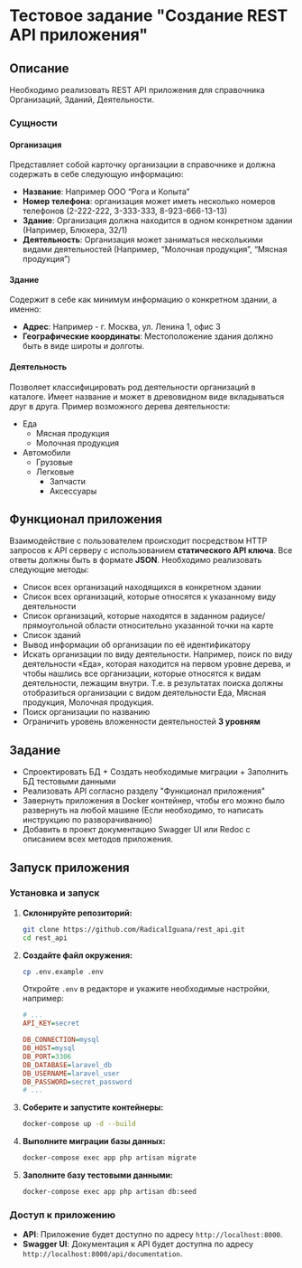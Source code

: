 # Тестовое задание "Создание REST API приложения"

## Описание

Необходимо реализовать REST API приложения для справочника Организаций, Зданий, Деятельности.

### Сущности

#### Организация
Представляет собой карточку организации в справочнике и должна содержать в себе следующую информацию:
- **Название**: Например ООО “Рога и Копыта”
- **Номер телефона**: организация может иметь несколько номеров телефонов (2-222-222, 3-333-333, 8-923-666-13-13)
- **Здание**: Организация должна находится в одном конкретном здании (Например, Блюхера, 32/1)
- **Деятельность**: Организация может заниматься несколькими видами деятельностей (Например, “Молочная продукция”, “Мясная продукция”)

#### Здание
Содержит в себе как минимум информацию о конкретном здании, а именно:
- **Адрес**: Например - г. Москва, ул. Ленина 1, офис 3
- **Географические координаты**: Местоположение здания должно быть в виде широты и долготы.

#### Деятельность
Позволяет классифицировать род деятельности организаций в каталоге. Имеет название и может в древовидном виде вкладываться друг в друга. Пример возможного дерева деятельности:
- Еда
    - Мясная продукция
    - Молочная продукция
- Автомобили
    - Грузовые
    - Легковые
        - Запчасти
        - Аксессуары

## Функционал приложения

Взаимодействие с пользователем происходит посредством HTTP запросов к API серверу с использованием **статического API ключа**. Все ответы должны быть в формате **JSON**. Необходимо реализовать следующие методы:

- Список всех организаций находящихся в конкретном здании
- Список всех организаций, которые относятся к указанному виду деятельности
- Список организаций, которые находятся в заданном радиусе/прямоугольной области относительно указанной точки на карте
- Список зданий
- Вывод информации об организации по её идентификатору
- Искать организации по виду деятельности. Например, поиск по виду деятельности «Еда», которая находится на первом уровне дерева, и чтобы нашлись все организации, которые относятся к видам деятельности, лежащим внутри. Т.е. в результатах поиска должны отобразиться организации с видом деятельности Еда, Мясная продукция, Молочная продукция.
- Поиск организации по названию
- Ограничить уровень вложенности деятельностей **3 уровням**

## Задание

- Спроектировать БД + Создать необходимые миграции + Заполнить БД тестовыми данными
- Реализовать API согласно разделу "Функционал приложения"
- Завернуть приложения в Docker контейнер, чтобы его можно было развернуть на любой машине (Если необходимо, то написать инструкцию по разворачиванию)
- Добавить в проект документацию Swagger UI или Redoc с описанием всех методов приложения.

## Запуск приложения

### Установка и запуск

1.  **Склонируйте репозиторий:**
    ```bash
    git clone https://github.com/RadicalIguana/rest_api.git
    cd rest_api
    ```

2.  **Создайте файл окружения:**
    ```bash
    cp .env.example .env
    ```
    Откройте `.env` в редакторе и укажите необходимые настройки, например:
    ```ini
    # ...
    API_KEY=secret
    
    DB_CONNECTION=mysql
    DB_HOST=mysql
    DB_PORT=3306
    DB_DATABASE=laravel_db
    DB_USERNAME=laravel_user
    DB_PASSWORD=secret_password
    # ...
    ```

3.  **Соберите и запустите контейнеры:**
    ```bash
    docker-compose up -d --build
    ```
4.  **Выполните миграции базы данных:**
    ```bash
    docker-compose exec app php artisan migrate
    ```

5.  **Заполните базу тестовыми данными:**
    ```bash
    docker-compose exec app php artisan db:seed
    ```

### Доступ к приложению

- **API**: Приложение будет доступно по адресу `http://localhost:8000`.
- **Swagger UI**: Документация к API будет доступна по адресу `http://localhost:8000/api/documentation`.


